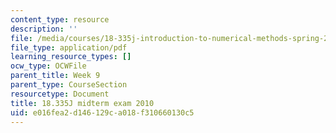 ```yaml
---
content_type: resource
description: ''
file: /media/courses/18-335j-introduction-to-numerical-methods-spring-2019/e016fea2d146129ca018f310660130c5_MIT18_335JS19_exam10.pdf
file_type: application/pdf
learning_resource_types: []
ocw_type: OCWFile
parent_title: Week 9
parent_type: CourseSection
resourcetype: Document
title: 18.335J midterm exam 2010
uid: e016fea2-d146-129c-a018-f310660130c5
---
```

